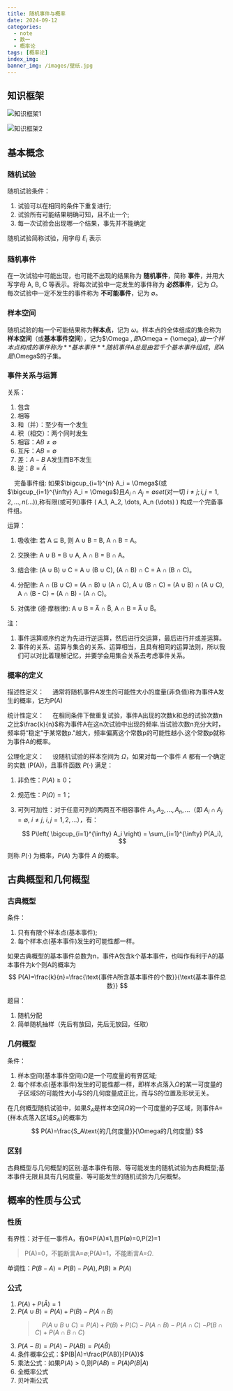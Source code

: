 ```yaml
---
title: 随机事件与概率
date: 2024-09-12
categories:
  - note
  - 数一
  - 概率论
tags: [概率论]
index_img:
banner_img: /images/壁纸.jpg
---
```


## 知识框架

![知识框架1](../images/随机事件与概率/知识结构1.png)

![知识框架2](../images/随机事件与概率/知识结构2.png)

## 基本概念

### 随机试验

随机试验条件：

1. 试验可以在相同的条件下重复进行;
2. 试验所有可能结果明确可知，且不止一个;
3. 每一次试验会出现哪一个结果，事先并不能确定

随机试验简称试验，用字母 $E_i$ 表示

### 随机事件

在一次试验中可能出现，也可能不出现的结果称为 **随机事件**，简称 **事件**，并用大写字母 A, B, C 等表示。将每次试验中一定发生的事件称为 **必然事件**，记为 $\Omega$。每次试验中一定不发生的事件称为 **不可能事件**，记为 ∅。

### 样本空间

随机试验的每一个可能结果称为**样本点**，记为 $\omega$。样本点的全体组成的集合称为**样本空间**（或**基本事件空间**），记为$\Omega $,即$\Omega = \{\omega\}$,由一个样本点构成的事件称为**基本事件**.随机事件A总是由若千个基本事件组成，即A是$\Omega$的子集。

### 事件关系与运算

关系：

1. 包含
2. 相等
3. 和（并）：至少有一个发生
4. 积（相交）：两个同时发生
5. 相容：$AB≠ ∅$
6. 互斥：$AB= ∅$
7. 差：$A-B$ A发生而B不发生
8. 逆：$B=\bar{A}$

&nbsp;&nbsp;&nbsp;&nbsp;完备事件组: 如果$\bigcup_{i=1}^{n} A_i = \Omega$(或$\bigcup_{i=1}^{\infty} A_i = \Omega$)且$A_i \cap A_j = ∅set(\text{对一切 } i \neq j;i, j = 1, 2, \dots, n(\dots)),$称有限(或可列)事件 \( A_1, A_2, \dots, A_n (\dots) \) 构成一个完备事件组。

运算：

1) 吸收律:
   若 A ⊆ B, 则 A ∪ B = B, A ∩ B = A。

2) 交换律:
   A ∪ B = B ∪ A, A ∩ B = B ∩ A。

3) 结合律:
   (A ∪ B) ∪ C = A ∪ (B ∪ C), (A ∩ B) ∩ C = A ∩ (B ∩ C)。

4) 分配律:
   A ∩ (B ∪ C) = (A ∩ B) ∪ (A ∩ C),
   A ∪ (B ∩ C) = (A ∪ B) ∩ (A ∪ C),
   A ∩ (B - C) = (A ∩ B) - (A ∩ C)。

5) 对偶律 (德·摩根律):
   A ∪ B = A̅ ∩ B̅,
   A ∩ B = A̅ ∪ B̅。

注：

1. 事件运算顺序约定为先进行逆运算，然后进行交运算，最后进行并或差运算。
2. 事件的关系、运算与集合的关系、运算相当，且具有相同的运算法则，所以我们可以对比着理解记忆，并要学会用集合关系去考虑事件关系。

### 概率的定义

描述性定义：
&nbsp;&nbsp;&nbsp;&nbsp;通常将随机事件A发生的可能性大小的度量(非负值)称为事件A发生的概率，记为P(A)

统计性定义：
&nbsp;&nbsp;&nbsp;&nbsp;在相同条件下做重复试验，事件A出现的次数k和总的试验次数n之比$\frac{k}{n}$称为事件A在这n次试验中出现的频率.当试验次数n充分大时，频率将“稳定”于某常数p."越大，频率偏离这个常数p的可能性越小.这个常数p就称为事件A的概率。

公理化定义：
&nbsp;&nbsp;&nbsp;&nbsp;设随机试验的样本空间为 $\Omega$，如果对每一个事件 $A$ 都有一个确定的实数 \(P(A)\)，且事件函数 $P(\cdot)$ 满足：

1) 非负性：$P(A) \geq 0$；
2) 规范性：$P(\Omega) = 1$；
3) 可列可加性：对于任意可列的两两互不相容事件 $A_1, A_2, \dots, A_n, \dots$（即 $A_i \cap A_j = ∅$, $i \neq j$, $i, j = 1, 2, \dots$），有：

   $$
   P\left( \bigcup_{i=1}^{\infty} A_i \right) = \sum_{i=1}^{\infty} P(A_i),
   $$

则称 $P(\cdot)$ 为概率，$P(A)$ 为事件 $A$ 的概率。

## 古典概型和几何概型

### 古典概型

条件：

1. 只有有限个样本点(基本事件);
2. 每个样本点(基本事件)发生的可能性都一样。

如果古典概型的基本事件总数为n，事件A包含k个基本事件，也叫作有利于A的基本事件为k个则A的概率为
$$
P(A)=\frac{k}{n}=\frac{\text{事件A所含基本事件的个数}}{\text{基本事件总数}}
$$

题目：

1. 随机分配
2. 简单随机抽样（先后有放回，先后无放回，任取）

### 几何概型

条件：

1. 样本空间(基本事件空间)$\Omega$是一个可度量的有界区域;
2. 每个样本点(基本事件)发生的可能性都一样，即样本点落入$\Omega$的某一可度量的子区域S的可能性大小与S的几何度量成正比，而与S的位置及形状无关。

在几何概型随机试验中，如果$S_A$是样本空间$\Omega$的一个可度量的子区域，则事件A={样本点落入区域$S_A$}的概率为
$$
P(A)=\frac{S_A\text{的几何度量}}{\Omega的几何度量}
$$

### 区别

古典概型与几何概型的区别:基本事件有限、等可能发生的随机试验为古典概型;基本事件无限且具有几何度量、等可能发生的随机试验为几何概型。

## 概率的性质与公式

### 性质

有界性：对于任一事件A，有0≤P(A)≤1,且P(∅)=0,P(2)=1
> P(A)=0，不能断言A=∅;P(A)=1，不能断言A=$\Omega$.

单调性：$P(B-A)=P(B)-P(A),P(B)\geq P(A)$

### 公式

1. $P(A)+P(\bar{A})=1$
2. $P(A\cup B)=P(A)+P(B)-P(A\cap B)$
    > &nbsp;&nbsp;&nbsp;&nbsp;$P(A\cup B\cup C)=P(A)+P(B)+P(C)-P(A\cap B)-P(A\cap C)$
    > $-P(B\cap C)+P(A\cap B\cap C)$
3. $P(A-B)=P(A)-P(AB)=P(A\bar{B})$
4. 条件概率公式：$P(B|A)=\frac{P(AB)}{P(A)}$
5. 乘法公式：如果$P(A)>0$,则$P(AB)=P(A)P(B|A)$
6. 全概率公式
7. 贝叶斯公式
